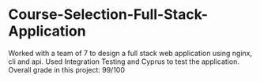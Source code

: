# Course-Selection-Full-Stack-Application
Worked with a team of 7 to design a full stack web application using nginx, cli and api. Used Integration Testing and Cyprus to test the application. Overall grade in this project: 99/100
